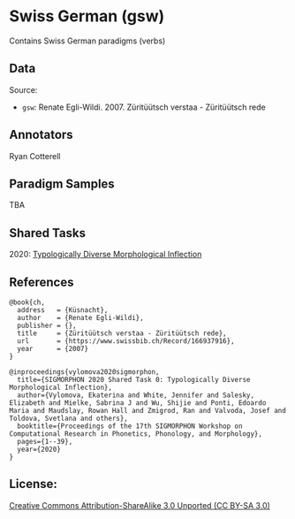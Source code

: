 # Swiss German (gsw)

Contains Swiss German paradigms (verbs)


## Data

Source:
- `gsw`: Renate Egli-Wildi. 2007. Züritüütsch verstaa - Züritüütsch rede

## Annotators
Ryan Cotterell

## Paradigm Samples
TBA

## Shared Tasks

2020: [Typologically Diverse Morphological Inflection](https://www.aclweb.org/anthology/2020.sigmorphon-1.1/)

## References
```
@book{ch,
  address   = {Küsnacht},
  author    = {Renate Egli-Wildi},
  publisher = {},
  title     = {Züritüütsch verstaa - Züritüütsch rede},
  url       = {https://www.swissbib.ch/Record/166937916},
  year      = {2007}
}

@inproceedings{vylomova2020sigmorphon,
  title={SIGMORPHON 2020 Shared Task 0: Typologically Diverse Morphological Inflection},
  author={Vylomova, Ekaterina and White, Jennifer and Salesky, Elizabeth and Mielke, Sabrina J and Wu, Shijie and Ponti, Edoardo Maria and Maudslay, Rowan Hall and Zmigrod, Ran and Valvoda, Josef and Toldova, Svetlana and others},
  booktitle={Proceedings of the 17th SIGMORPHON Workshop on Computational Research in Phonetics, Phonology, and Morphology},
  pages={1--39},
  year={2020}
}

```

## License: 
 [Creative Commons Attribution-ShareAlike 3.0 Unported (CC BY-SA 3.0)](https://creativecommons.org/licenses/by-sa/3.0/)

